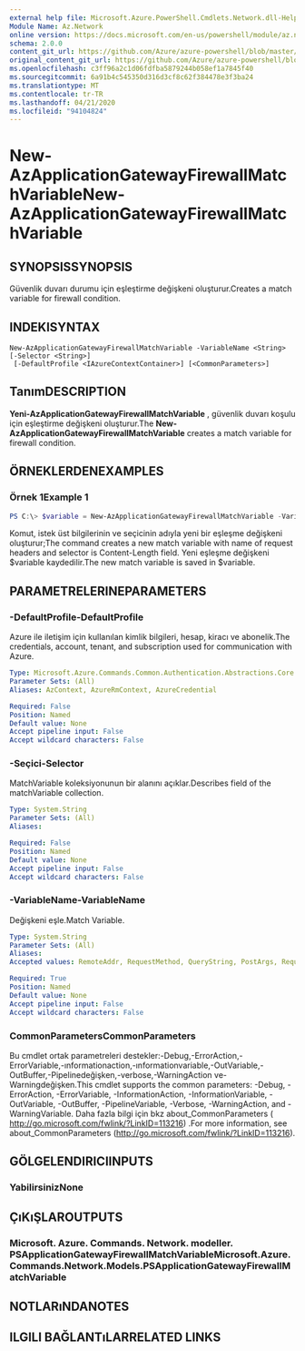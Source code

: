 ```yaml
---
external help file: Microsoft.Azure.PowerShell.Cmdlets.Network.dll-Help.xml
Module Name: Az.Network
online version: https://docs.microsoft.com/en-us/powershell/module/az.network/new-azapplicationgatewayfirewallmatchvariable
schema: 2.0.0
content_git_url: https://github.com/Azure/azure-powershell/blob/master/src/Network/Network/help/New-AzApplicationGatewayFirewallMatchVariable.md
original_content_git_url: https://github.com/Azure/azure-powershell/blob/master/src/Network/Network/help/New-AzApplicationGatewayFirewallMatchVariable.md
ms.openlocfilehash: c3ff96a2c1d06fdfba5879244b058ef1a7845f40
ms.sourcegitcommit: 6a91b4c545350d316d3cf8c62f384478e3f3ba24
ms.translationtype: MT
ms.contentlocale: tr-TR
ms.lasthandoff: 04/21/2020
ms.locfileid: "94104824"
---
```

# <span data-ttu-id="c791c-101">New-AzApplicationGatewayFirewallMatchVariable</span><span class="sxs-lookup"><span data-stu-id="c791c-101">New-AzApplicationGatewayFirewallMatchVariable</span></span>

## <span data-ttu-id="c791c-102">SYNOPSIS</span><span class="sxs-lookup"><span data-stu-id="c791c-102">SYNOPSIS</span></span>
<span data-ttu-id="c791c-103">Güvenlik duvarı durumu için eşleştirme değişkeni oluşturur.</span><span class="sxs-lookup"><span data-stu-id="c791c-103">Creates a match variable for firewall condition.</span></span>

## <span data-ttu-id="c791c-104">INDEKI</span><span class="sxs-lookup"><span data-stu-id="c791c-104">SYNTAX</span></span>

```
New-AzApplicationGatewayFirewallMatchVariable -VariableName <String> [-Selector <String>]
 [-DefaultProfile <IAzureContextContainer>] [<CommonParameters>]
```

## <span data-ttu-id="c791c-105">Tanım</span><span class="sxs-lookup"><span data-stu-id="c791c-105">DESCRIPTION</span></span>
<span data-ttu-id="c791c-106">**Yeni-AzApplicationGatewayFirewallMatchVariable** , güvenlik duvarı koşulu için eşleştirme değişkeni oluşturur.</span><span class="sxs-lookup"><span data-stu-id="c791c-106">The **New-AzApplicationGatewayFirewallMatchVariable** creates a match variable for firewall condition.</span></span>

## <span data-ttu-id="c791c-107">ÖRNEKLERDEN</span><span class="sxs-lookup"><span data-stu-id="c791c-107">EXAMPLES</span></span>

### <span data-ttu-id="c791c-108">Örnek 1</span><span class="sxs-lookup"><span data-stu-id="c791c-108">Example 1</span></span>
```powershell
PS C:\> $variable = New-AzApplicationGatewayFirewallMatchVariable -VariableName RequestHeaders -Selector Content-Length
```

<span data-ttu-id="c791c-109">Komut, istek üst bilgilerinin ve seçicinin adıyla yeni bir eşleşme değişkeni oluşturur;</span><span class="sxs-lookup"><span data-stu-id="c791c-109">The command creates a new match variable with name of request headers and selector is Content-Length field.</span></span> <span data-ttu-id="c791c-110">Yeni eşleşme değişkeni $variable kaydedilir.</span><span class="sxs-lookup"><span data-stu-id="c791c-110">The new match variable is saved in $variable.</span></span>

## <span data-ttu-id="c791c-111">PARAMETRELERINE</span><span class="sxs-lookup"><span data-stu-id="c791c-111">PARAMETERS</span></span>

### <span data-ttu-id="c791c-112">-DefaultProfile</span><span class="sxs-lookup"><span data-stu-id="c791c-112">-DefaultProfile</span></span>
<span data-ttu-id="c791c-113">Azure ile iletişim için kullanılan kimlik bilgileri, hesap, kiracı ve abonelik.</span><span class="sxs-lookup"><span data-stu-id="c791c-113">The credentials, account, tenant, and subscription used for communication with Azure.</span></span>

```yaml
Type: Microsoft.Azure.Commands.Common.Authentication.Abstractions.Core.IAzureContextContainer
Parameter Sets: (All)
Aliases: AzContext, AzureRmContext, AzureCredential

Required: False
Position: Named
Default value: None
Accept pipeline input: False
Accept wildcard characters: False
```

### <span data-ttu-id="c791c-114">-Seçici</span><span class="sxs-lookup"><span data-stu-id="c791c-114">-Selector</span></span>
<span data-ttu-id="c791c-115">MatchVariable koleksiyonunun bir alanını açıklar.</span><span class="sxs-lookup"><span data-stu-id="c791c-115">Describes field of the matchVariable collection.</span></span>

```yaml
Type: System.String
Parameter Sets: (All)
Aliases:

Required: False
Position: Named
Default value: None
Accept pipeline input: False
Accept wildcard characters: False
```

### <span data-ttu-id="c791c-116">-VariableName</span><span class="sxs-lookup"><span data-stu-id="c791c-116">-VariableName</span></span>
<span data-ttu-id="c791c-117">Değişkeni eşle.</span><span class="sxs-lookup"><span data-stu-id="c791c-117">Match Variable.</span></span>

```yaml
Type: System.String
Parameter Sets: (All)
Aliases:
Accepted values: RemoteAddr, RequestMethod, QueryString, PostArgs, RequestUri, RequestHeaders, RequestBody, RequestCookies

Required: True
Position: Named
Default value: None
Accept pipeline input: False
Accept wildcard characters: False
```

### <span data-ttu-id="c791c-118">CommonParameters</span><span class="sxs-lookup"><span data-stu-id="c791c-118">CommonParameters</span></span>
<span data-ttu-id="c791c-119">Bu cmdlet ortak parametreleri destekler:-Debug,-ErrorAction,-ErrorVariable,-ınformationaction,-ınformationvariable,-OutVariable,-OutBuffer,-Pipelinedeğişken,-verbose,-WarningAction ve-Warningdeğişken.</span><span class="sxs-lookup"><span data-stu-id="c791c-119">This cmdlet supports the common parameters: -Debug, -ErrorAction, -ErrorVariable, -InformationAction, -InformationVariable, -OutVariable, -OutBuffer, -PipelineVariable, -Verbose, -WarningAction, and -WarningVariable.</span></span> <span data-ttu-id="c791c-120">Daha fazla bilgi için bkz about_CommonParameters ( http://go.microsoft.com/fwlink/?LinkID=113216) .</span><span class="sxs-lookup"><span data-stu-id="c791c-120">For more information, see about_CommonParameters (http://go.microsoft.com/fwlink/?LinkID=113216).</span></span>

## <span data-ttu-id="c791c-121">GÖLGELENDIRICI</span><span class="sxs-lookup"><span data-stu-id="c791c-121">INPUTS</span></span>

### <span data-ttu-id="c791c-122">Yabilirsiniz</span><span class="sxs-lookup"><span data-stu-id="c791c-122">None</span></span>

## <span data-ttu-id="c791c-123">ÇıKıŞLAR</span><span class="sxs-lookup"><span data-stu-id="c791c-123">OUTPUTS</span></span>

### <span data-ttu-id="c791c-124">Microsoft. Azure. Commands. Network. modeller. PSApplicationGatewayFirewallMatchVariable</span><span class="sxs-lookup"><span data-stu-id="c791c-124">Microsoft.Azure.Commands.Network.Models.PSApplicationGatewayFirewallMatchVariable</span></span>

## <span data-ttu-id="c791c-125">NOTLARıNDA</span><span class="sxs-lookup"><span data-stu-id="c791c-125">NOTES</span></span>

## <span data-ttu-id="c791c-126">ILGILI BAĞLANTıLAR</span><span class="sxs-lookup"><span data-stu-id="c791c-126">RELATED LINKS</span></span>
